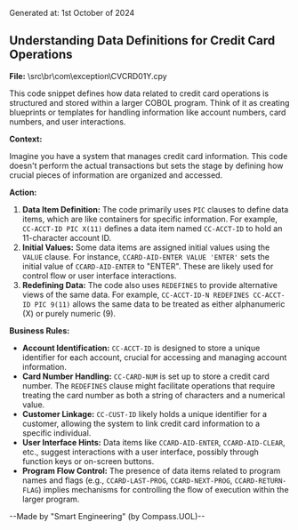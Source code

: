 Generated at: 1st October of 2024

##  Understanding Data Definitions for Credit Card Operations

**File:**  \src\br\com\exception\CVCRD01Y.cpy

This code snippet defines how data related to credit card operations is structured and stored within a larger COBOL program. Think of it as creating blueprints or templates for handling information like account numbers, card numbers, and user interactions.

**Context:**

Imagine you have a system that manages credit card information. This code doesn't perform the actual transactions but sets the stage by defining how crucial pieces of information are organized and accessed.

**Action:**

1. **Data Item Definition:** The code primarily uses `PIC` clauses to define data items, which are like containers for specific information. For example, `CC-ACCT-ID PIC X(11)` defines a data item named `CC-ACCT-ID` to hold an 11-character account ID.
2. **Initial Values:** Some data items are assigned initial values using the `VALUE` clause. For instance, `CCARD-AID-ENTER VALUE 'ENTER'` sets the initial value of `CCARD-AID-ENTER` to "ENTER".  These are likely used for control flow or user interface interactions.
3. **Redefining Data:**  The code also uses `REDEFINES` to provide alternative views of the same data.  For example, `CC-ACCT-ID-N REDEFINES CC-ACCT-ID PIC 9(11)` allows the same data to be treated as either alphanumeric (X) or purely numeric (9).

**Business Rules:**

* **Account Identification:** `CC-ACCT-ID` is designed to store a unique identifier for each account, crucial for accessing and managing account information.
* **Card Number Handling:**  `CC-CARD-NUM` is set up to store a credit card number.  The `REDEFINES` clause might facilitate operations that require treating the card number as both a string of characters and a numerical value.
* **Customer Linkage:** `CC-CUST-ID` likely holds a unique identifier for a customer, allowing the system to link credit card information to a specific individual.
* **User Interface Hints:** Data items like `CCARD-AID-ENTER`, `CCARD-AID-CLEAR`, etc., suggest interactions with a user interface, possibly through function keys or on-screen buttons.
* **Program Flow Control:** The presence of data items related to program names and flags (e.g., `CCARD-LAST-PROG`, `CCARD-NEXT-PROG`, `CCARD-RETURN-FLAG`) implies mechanisms for controlling the flow of execution within the larger program.

--Made by "Smart Engineering" (by Compass.UOL)--